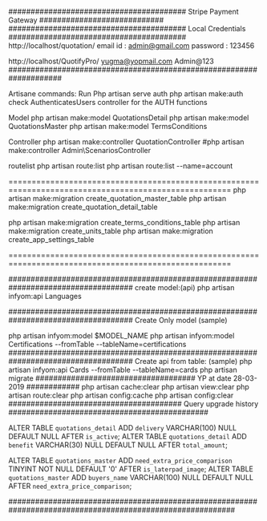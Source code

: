 ######################################## Stripe Payment Gateway ############################
######################################## Local Credentials ########################################
http://localhost/quotation/
email id : admin@gmail.com
password : 123456

http://localhost/QuotifyPro/
yugma@yopmail.com
Admin@123
####################################################################

Artisane commands:
Run
Php artisan serve
auth
php artisan make:auth
check
AuthenticatesUsers controller for the AUTH functions

Model
php artisan make:model QuotationsDetail
php artisan make:model QuotationsMaster
php artisan make:model TermsConditions

Controller
php artisan make:controller QuotationController
#php artisan make:controller Admin\ScenariosController

routelist
php artisan route:list
php artisan route:list --name=account

======================================================================================================
php artisan make:migration create_quotation_master_table
php artisan make:migration create_quotation_detail_table

php artisan make:migration create_terms_conditions_table
php artisan make:migration create_units_table
php artisan make:migration create_app_settings_table

======================================================================================================

####################################################################################
create model:(api)
php artisan infyom:api Languages

####################################################################################
Create Only model (sample)

php artisan infyom:model $MODEL_NAME
php artisan infyom:model Certifications --fromTable --tableName=certifications
####################################################################################
Create api from table: (sample)
php artisan infyom:api Cards --fromTable --tableName=cards
php artisan migrate
#################################### YP at date 28-03-2019 ############
php artisan cache:clear
php artisan view:clear
php artisan route:clear
php artisan config:cache
php artisan config:clear
####################################### Query upgrade history #############################################

ALTER TABLE `quotations_detail` ADD `delivery` VARCHAR(100) NULL DEFAULT NULL AFTER `is_active`;
ALTER TABLE `quotations_detail` ADD `benefit` VARCHAR(30) NULL DEFAULT NULL AFTER `total_amount`;

ALTER TABLE `quotations_master` ADD `need_extra_price_comparison` TINYINT NOT NULL DEFAULT '0' AFTER `is_laterpad_image`;
ALTER TABLE `quotations_master` ADD `buyers_name` VARCHAR(100) NULL DEFAULT NULL AFTER `need_extra_price_comparison`;

###########################################################################################################
